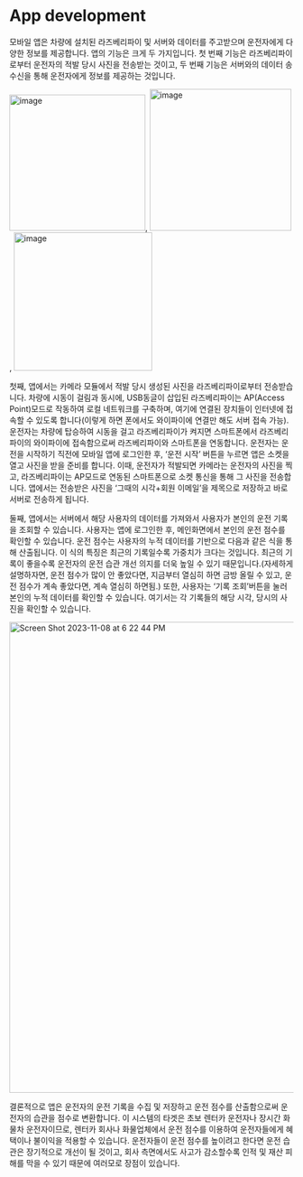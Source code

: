 # App development 

모바일 앱은 차량에 설치된 라즈베리파이 및 서버와 데이터를 주고받으며 운전자에게 다양한 정보를 제공합니다. 앱의 기능은 크게 두 가지입니다. 첫 번째 기능은 라즈베리파이로부터 운전자의 적발 당시 사진을 전송받는 것이고, 두 번째 기능은 서버와의 데이터 송수신을 통해 운전자에게 정보를 제공하는 것입니다.

<img width="241" alt="image" src="https://github.com/TheHaengwoon/App/assets/129641923/a9f2354b-fab6-4bf4-93be-14bbea2543f5">, <img width="251" alt="image" src="https://github.com/TheHaengwoon/App/assets/129641923/47a8b6f1-6b74-40f7-840c-338ca732cac6">, <img width="245" alt="image" src="https://github.com/TheHaengwoon/App/assets/129641923/eb75bca3-31bb-42cf-afad-fe18b8ed18d0">



첫째, 앱에서는 카메라 모듈에서 적발 당시 생성된 사진을 라즈베리파이로부터 전송받습니다. 차량에 시동이 걸림과 동시에, USB동글이 삽입된 라즈베리파이는 AP(Access Point)모드로 작동하여 로컬 네트워크를 구축하며, 여기에 연결된 장치들이 인터넷에 접속할 수 있도록 합니다(이렇게 하면 폰에서도 와이파이에 연결만 해도 서버 접속 가능). 운전자는 차량에 탑승하여 시동을 걸고 라즈베리파이가 켜지면 스마트폰에서 라즈베리파이의 와이파이에 접속함으로써 라즈베리파이와 스마트폰을 연동합니다. 운전자는 운전을 시작하기 직전에 모바일 앱에 로그인한 후, ‘운전 시작’ 버튼을 누르면 앱은 소켓을 열고 사진을 받을 준비를 합니다. 이때, 운전자가 적발되면 카메라는 운전자의 사진을 찍고, 라즈베리파이는 AP모드로 연동된 스마트폰으로 소켓 통신을 통해 그 사진을 전송합니다. 앱에서는 전송받은 사진을 ‘그때의 시각+회원 이메일’을 제목으로 저장하고 바로 서버로 전송하게 됩니다.

둘째, 앱에서는 서버에서 해당 사용자의 데이터를 가져와서 사용자가 본인의 운전 기록을 조회할 수 있습니다. 사용자는 앱에 로그인한 후, 메인화면에서 본인의 운전 점수를 확인할 수 있습니다. 운전 점수는 사용자의 누적 데이터를 기반으로 다음과 같은 식을 통해 산출됩니다. 이 식의 특징은 최근의 기록일수록 가중치가 크다는 것입니다. 최근의 기록이 좋을수록 운전자의 운전 습관 개선 의지를 더욱 높일 수 있기 때문입니다.(자세하게 설명하자면, 운전 점수가 많이 안 좋았다면, 지금부터 열심히 하면 금방 올릴 수 있고, 운전 점수가 계속 좋았다면, 계속 열심히 하면됨.) 또한, 사용자는 ‘기록 조회’버튼을 눌러 본인의 누적 데이터를 확인할 수 있습니다. 여기서는 각 기록들의 해당 시각, 당시의 사진을 확인할 수 있습니다. 

<img width="834" alt="Screen Shot 2023-11-08 at 6 22 44 PM" src="https://github.com/TheHaengwoon/App/assets/129641923/155a9d5f-2379-480d-84ba-2fd936bdadc1">

결론적으로 앱은 운전자의 운전 기록을 수집 및 저장하고 운전 점수를 산출함으로써 운전자의 습관을 점수로 변환합니다. 이 시스템의 타겟은 초보 렌터카 운전자나 장시간 화물차 운전자이므로, 렌터카 회사나 화물업체에서 운전 점수를 이용하여 운전자들에게 혜택이나 불이익을 적용할 수 있습니다. 운전자들이 운전 점수를 높이려고 한다면 운전 습관은 장기적으로 개선이 될 것이고, 회사 측면에서도 사고가 감소할수록 인적 및 재산 피해를 막을 수 있기 때문에 여러모로 장점이 있습니다. 
